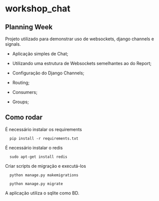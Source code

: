 # workshop_chat
## Planning Week
Projeto utilizado para demonstrar uso de websockets, django channels e signals.

* Aplicação simples de Chat;

* Utilizando uma estrutura de Websockets semelhantes ao do Report;

* Configuração do Django Channels;

* Routing;

* Consumers;

* Groups;

## Como rodar

É necessário instalar os requirements
```
  pip install -r requirements.txt
```
É necessário instalar o redis
```
  sudo apt-get install redis
```
Criar scripts de migração e executá-los
```
  python manage.py makemigrations
  
  python manage.py migrate
```

A aplicação utiliza o sqlite como BD.


